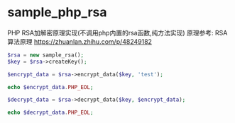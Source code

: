 # sample_php_rsa

PHP RSA加解密原理实现(不调用php内置的rsa函数,纯方法实现)
原理参考: RSA算法原理
https://zhuanlan.zhihu.com/p/48249182


```php
$rsa = new sample_rsa();
$key = $rsa->createKey();

$encrypt_data = $rsa->encrypt_data($key, 'test');

echo $encrypt_data.PHP_EOL;

$decrypt_data = $rsa->decrypt_data($key, $encrypt_data);

echo $decrypt_data.PHP_EOL;
```
